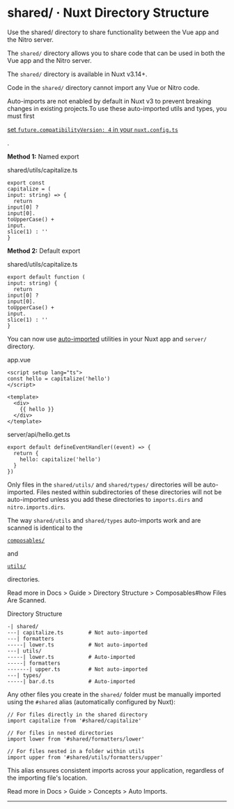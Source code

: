 # shared/ · Nuxt Directory Structure

Use the shared/ directory to share functionality between the Vue app and the Nitro server.

The `shared/` directory allows you to share code that can be used in both the Vue app and the Nitro server.

The `shared/` directory is available in Nuxt v3.14+.

Code in the `shared/` directory cannot import any Vue or Nitro code.

Auto-imports are not enabled by default in Nuxt v3 to prevent breaking changes in existing projects.To use these auto-imported utils and types, you must first

[set `future.compatibilityVersion: 4` in your `nuxt.config.ts`](about:/docs/getting-started/upgrade#opting-in-to-nuxt-4)

.

**Method 1:** Named export

shared/utils/capitalize.ts

```
export const
capitalize = (
input: string) => {
  return
input[0] ?
input[0].
toUpperCase() +
input.
slice(1) : ''
}

```

**Method 2:** Default export

shared/utils/capitalize.ts

```
export default function (
input: string) {
  return
input[0] ?
input[0].
toUpperCase() +
input.
slice(1) : ''
}

```

You can now use [auto-imported](about:/docs/guide/directory-structure/shared#auto-imports) utilities in your Nuxt app and `server/` directory.

app.vue

```
<script setup lang="ts">
const hello = capitalize('hello')
</script>

<template>
  <div>
    {{ hello }}
  </div>
</template>

```

server/api/hello.get.ts

```
export default defineEventHandler((event) => {
  return {
    hello: capitalize('hello')
  }
})

```

Only files in the `shared/utils/` and `shared/types/` directories will be auto-imported. Files nested within subdirectories of these directories will not be auto-imported unless you add these directories to `imports.dirs` and `nitro.imports.dirs`.

The way `shared/utils` and `shared/types` auto-imports work and are scanned is identical to the

[`composables/`](https://nuxt.com/docs/guide/directory-structure/composables)

and

[`utils/`](https://nuxt.com/docs/guide/directory-structure/utils)

directories.

Read more in Docs > Guide > Directory Structure > Composables#how Files Are Scanned.

Directory Structure

```
-| shared/
---| capitalize.ts        # Not auto-imported
---| formatters
-----| lower.ts           # Not auto-imported
---| utils/
-----| lower.ts           # Auto-imported
-----| formatters
-------| upper.ts         # Not auto-imported
---| types/
-----| bar.d.ts           # Auto-imported

```

Any other files you create in the `shared/` folder must be manually imported using the `#shared` alias (automatically configured by Nuxt):

```
// For files directly in the shared directory
import capitalize from '#shared/capitalize'

// For files in nested directories
import lower from '#shared/formatters/lower'

// For files nested in a folder within utils
import upper from '#shared/utils/formatters/upper'

```

This alias ensures consistent imports across your application, regardless of the importing file's location.

Read more in Docs > Guide > Concepts > Auto Imports.

---
